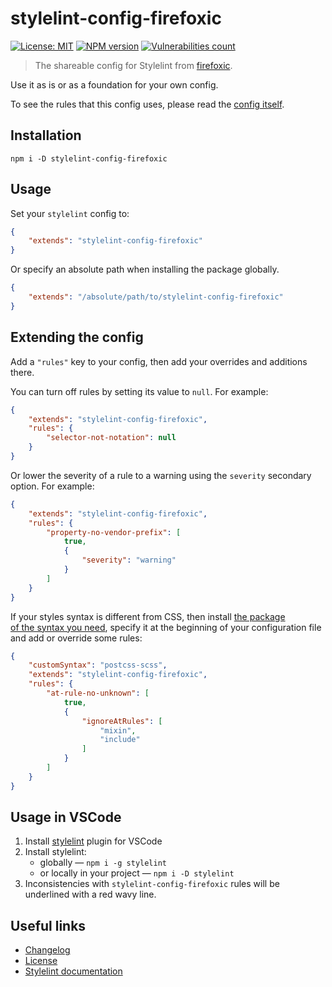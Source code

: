 # stylelint-config-firefoxic

[![License: MIT][license-image]][license-url]
[![NPM version][npm-image]][npm-url]
[![Vulnerabilities count][vulnerabilities-image]][vulnerabilities-url]

> The shareable config for Stylelint from [firefoxic](https://firefoxic.dev).

Use it as is or as a foundation for your own config.

To see the rules that this config uses, please read the [config itself](./.stylelintrc).

## Installation

```shell
npm i -D stylelint-config-firefoxic
```

## Usage

Set your `stylelint` config to:

```json
{
	"extends": "stylelint-config-firefoxic"
}
```

Or specify an absolute path when installing the package globally.

```json
{
	"extends": "/absolute/path/to/stylelint-config-firefoxic"
}
```

## Extending the config

Add a `"rules"` key to your config, then add your overrides and additions there.

You can turn off rules by setting its value to `null`. For example:

```json
{
	"extends": "stylelint-config-firefoxic",
	"rules": {
		"selector-not-notation": null
	}
}
```

Or lower the severity of a rule to a warning using the `severity` secondary option. For example:

```json
{
	"extends": "stylelint-config-firefoxic",
	"rules": {
		"property-no-vendor-prefix": [
			true,
			{
				"severity": "warning"
			}
		]
	}
}
```

If your styles syntax is different from CSS, then install [the package of the syntax you need](https://github.com/postcss/postcss#syntaxes), specify it at the beginning of your configuration file and add or override some rules:

```json
{
	"customSyntax": "postcss-scss",
	"extends": "stylelint-config-firefoxic",
	"rules": {
		"at-rule-no-unknown": [
			true,
			{
				"ignoreAtRules": [
					"mixin",
					"include"
				]
			}
		]
	}
}
```

## Usage in VSCode

1. Install [stylelint](https://marketplace.visualstudio.com/items?itemName=stylelint.vscode-stylelint) plugin for VSCode
2. Install stylelint:
	- globally — `npm i -g stylelint`
	- or locally in your project — `npm i -D stylelint`
3. Inconsistencies with `stylelint-config-firefoxic` rules will be underlined with a red wavy line.

## Useful links

- [Changelog](CHANGELOG.md)
- [License](LICENSE)
- [Stylelint documentation](https://stylelint.io)

[npm-url]: https://npmjs.org/package/stylelint-config-firefoxic
[npm-image]: https://badge.fury.io/js/stylelint-config-firefoxic.svg

[license-url]: https://github.com/firefoxic/stylelint-config-firefoxic/blob/main/LICENSE
[license-image]: https://img.shields.io/badge/License-MIT-limegreen.svg

[vulnerabilities-url]: https://snyk.io/test/github/firefoxic/stylelint-config-firefoxic
[vulnerabilities-image]: https://img.shields.io/snyk/vulnerabilities/npm/stylelint-config-firefoxic
